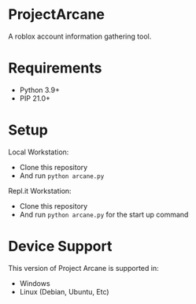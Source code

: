 # ProjectArcane
A roblox account information gathering tool.


# Requirements
- Python 3.9+
- PIP 21.0+

# Setup
Local Workstation:
  - Clone this repository
  - And run `python arcane.py`

Repl.it Workstation:
  - Clone this repository
  - And run `python arcane.py` for the start up command

# Device Support
This version of Project Arcane is supported in:
  - Windows
  - Linux (Debian, Ubuntu, Etc)
